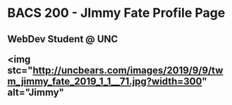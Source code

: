 <h1> BACS 200 - JImmy Fate Profile Page</h1>
<h2>WebDev Student @ UNC<h/2>
  
  <img stc="http://uncbears.com/images/2019/9/9/twm_jimmy_fate_2019_1_1__71.jpg?width=300" alt="Jimmy"
  
